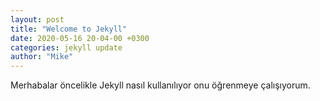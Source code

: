 ```yaml
---
layout: post
title: "Welcome to Jekyll"
date: 2020-05-16 20-04-00 +0300
categories: jekyll update
author: "Mike"
---
```


Merhabalar öncelikle Jekyll nasıl kullanılıyor onu öğrenmeye çalışıyorum.